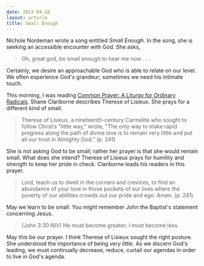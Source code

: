 ```yaml
---
date: 2013-04-16
layout: article
title: Small Enough
---
```


Nichole Nordeman wrote a song entitled *Small Enough*. In the song, she is seeking an accessible encounter with God. She asks, 

 >Oh, great god, be small enough to hear me now . . .

Certainly, we desire an approachable God who is able to relate on our level. We often experience God's grandeur; sometimes we need his intimate touch. 

This morning, I was reading [Common Prayer: A Liturgy for Ordinary Radicals](http://www.amazon.com/Common-Prayer-Ordinary-Radicals-ebook/dp/B003V4B574/ref=kinw_dp_ke?ie=UTF8&m=AG56TWVU5XWC2). Shane Clariborne describes Therese of Lisieux. She prays for a different kind of small.

>Therese of Lisieux, a nineteenth-century Carmelite who sought to follow Christ’s "little way," wrote, "The only way to make rapid progress along the path of divine love is to remain very little and put all our trust in Almighty God." (p. 241)

She is not asking God to be small; rather her prayer is that she would remain small. What does she intend? Therese of Lisieux prays for humility and strength to keep her pride in check. Clariborne leads his readers in this prayer.

>Lord, teach us to dwell in the corners and crevices, to find an abundance of your love in those pockets of our lives where the poverty of our abilities crowds out our pride and ego. Amen. (p. 241)

May we learn to be small. You might remember John the Baptist's statement concerning Jesus.

>(John 3:30 NIV) He must become greater; I must become less. 

May this be our prayer. I think Therese of Lisieux sought the right posture. She understood the importance of being *very little*. As we discern God's leading, we must continually decrease, reduce, curtail our agendas in order to live in God's agenda.